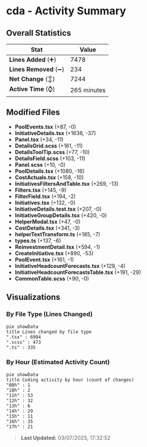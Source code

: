 # cda - Activity Summary 

## Overall Statistics

| Stat                   | Value                                                             |
| ---------------------- | ----------------------------------------------------------------- |
| **Lines Added** (➕)   | 7478                                          |
| **Lines Removed** (➖) | 234                                        |
| **Net Change** (↕)    | 7244                |
| **Active Time** (⌚)   | 265 minutes |


## Modified Files
- **PoolEvents.tsx** (+87, -0)
- **InitiativeDetails.tsx** (+1636, -37)
- **Panel.tsx** (+34, -11)
- **DetailsGrid.scss** (+161, -11)
- **DetailsToolTip.scss** (+77, -10)
- **DetailsField.scss** (+103, -11)
- **Panel.scss** (+10, -0)
- **PoolDetails.tsx** (+1080, -16)
- **CostActuals.tsx** (+158, -10)
- **InitiativesFiltersAndTable.tsx** (+269, -13)
- **Filters.tsx** (+145, -9)
- **FilterField.tsx** (+194, -2)
- **Initiatives.tsx** (+132, -0)
- **InitiativeDetails.test.tsx** (+207, -0)
- **InitiativeGroupDetails.tsx** (+420, -0)
- **HelperModal.tsx** (+47, -0)
- **CostDetails.tsx** (+341, -3)
- **helperTextTransform.ts** (+185, -7)
- **types.ts** (+137, -6)
- **ReinvestmentDetail.tsx** (+594, -1)
- **CreateInitiative.tsx** (+890, -53)
- **PoolEvent.tsx** (+161, -1)
- **InitiativeHeadcountForecasts.tsx** (+129, -4)
- **InitiativeHeadcountForecastsTable.tsx** (+191, -29)
- **CommonTable.scss** (+90, -0)

## Visualizations

### By File Type (Lines Changed)

```mermaid
pie showData
title Lines changed by file type
".tsx" : 6904
".scss" : 473
".ts" : 335
```

### By Hour (Estimated Activity Count)

```mermaid
pie showData
title Coding activity by hour (count of changes)
"08h" : 1
"10h" : 2
"11h" : 53
"12h" : 32
"13h" : 6
"14h" : 29
"15h" : 11
"16h" : 35
"17h" : 21
```


> **Last Updated:** 03/07/2025, 17:32:52